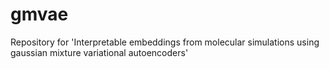 # gmvae
Repository for 'Interpretable embeddings from molecular simulations using gaussian mixture variational autoencoders'
